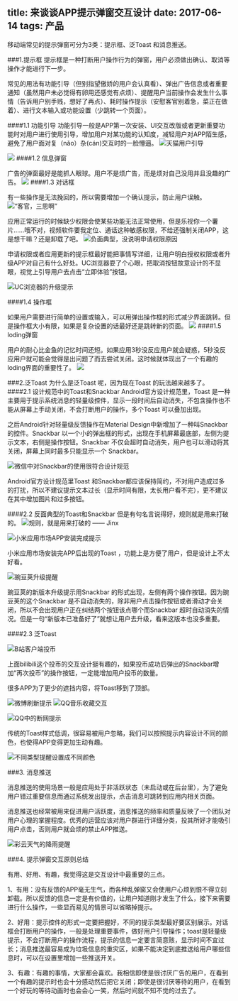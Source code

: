 title: 来谈谈APP提示弹窗交互设计
date: 2017-06-14
tags: 产品
---

移动端常见的提示弹窗可分为3类：提示框、泛Toast 和消息推送。<!--more-->

###1.提示框
提示框是一种打断用户操作行为的弹窗，用户必须做出确认、取消等操作才能进行下一步。

常见的用法有功能引导（但别指望傲娇的用户会认真看）、弹出广告信息或者重要通知（虽然用户未必觉得有卵用还感觉有点烦）、提醒用户当前操作会发生什么事情（告诉用户别手贱，想好了再点）、耗时操作提示（安慰客官别着急，菜正在做着）、进行文本输入或功能设置（少跳转一个页面）。

####1.1 功能引导
功能引导一般是APP第一次安装、UI交互改版或者更新重要功能时对用户进行使用引导，增加用户对某功能的认知度，减轻用户对APP陌生感，避免了用户面对复（nǎo）杂(cán)交互时的一脸懵逼。
![天猫用户引导](http://upload-images.jianshu.io/upload_images/828721-346a03a31609514c.gif?imageMogr2/auto-orient/strip)

![](http://upload-images.jianshu.io/upload_images/828721-849b5204c1b41e02.jpg?imageMogr2/auto-orient/strip%7CimageView2/2/w/1240)
####1.2 信息弹窗

广告的弹窗最好是能抓人眼球。用户不是烦广告，而是烦对自己没用并且没趣的广告。
![](http://upload-images.jianshu.io/upload_images/828721-3b71a214e3152c5d.jpg?imageMogr2/auto-orient/strip%7CimageView2/2/w/1240)
####1.3 对话框

有一些操作是无法挽回的，所以需要增加一个确认提示，防止用户误触。
![“客官，三思啊”](http://upload-images.jianshu.io/upload_images/828721-84ef63ce4bc84348.jpg?imageMogr2/auto-orient/strip%7CimageView2/2/w/1240)

应用正常运行的时候缺少权限会使某些功能无法正常使用，但是乐视你一个薯片……哦不对，视频软件要我定位、通话这种敏感权限，不给还强制关闭APP，这是想干嘛？还是卸载了吧。
![负面典型，没说明申请权限原因](http://upload-images.jianshu.io/upload_images/828721-bc903d9c4bcb5d2b.png?imageMogr2/auto-orient/strip%7CimageView2/2/w/1240)

申请权限或者应用更新的提示框最好能把事情写详细，让用户明白授权权限或者升级APP对自己有什么好处。UC浏览器耍了个心眼，把取消按钮故意设计的不显眼，视觉上引导用户去点击“立即体验”按钮。

![UC浏览器的升级提示](http://upload-images.jianshu.io/upload_images/828721-5ede30034365d9e0.png?imageMogr2/auto-orient/strip%7CimageView2/2/w/1240)

####1.4 操作框

如果用户需要进行简单的设置或输入，可以用弹出操作框的形式减少界面跳转。但是操作框大小有限，如果是复杂设置的话最好还是跳转新的页面。
![](http://upload-images.jianshu.io/upload_images/828721-61ff81e31214c85a.png?imageMogr2/auto-orient/strip%7CimageView2/2/w/1240)
####1.5 loding弹窗

用户的耐心比金鱼的记忆时间还短。如果应用3秒没反应用户就会疑惑，5秒没反应用户就可能会觉得是出问题了而去尝试关闭。这时候就体现出了一个有趣的loding界面的重要性了。
![](http://upload-images.jianshu.io/upload_images/828721-7cb60f9a94b8eb8f.jpg?imageMogr2/auto-orient/strip)

###2.泛Toast
为什么是泛Toast 呢，因为现在Toast 的玩法越来越多了。
####2.1 设计规范中的Toast和Snackbar
Android官方设计规范里，Toast 是一种主要用于提示系统消息的轻量级控件，显示一段时间后自动消失，不包含操作也不能从屏幕上手动关闭，不会打断用户的操作，多个Toast 可以叠加出现。

之后Android针对轻量级反馈操作在Material Design中新增加了一种叫Snackbar 的控件。Snackbar 以一个小的弹出框的形式，出现在手机屏幕最底部，左侧为提示文本，右侧是操作按钮。Snackbar 不仅会超时自动消失，用户也可以滑动将其关闭，屏幕上同时最多只能显示一个 Snackbar。

![微信中对Snackbar的使用很符合设计规范](http://upload-images.jianshu.io/upload_images/828721-d19bb6d723e1073f.gif?imageMogr2/auto-orient/strip)

Android官方设计规范里Toast 和Snackbar都应该保持简约，不对用户造成过多的打扰，所以不建议提示文本过长（显示时间有限，太长用户看不完），更不建议在其中增加图片和过多按钮。

####2.2 反面典型的Toast和Snackbar
但是有句名言说得好，规则就是用来打破的。
![规则，就是用来打破的 —— Jinx ](http://upload-images.jianshu.io/upload_images/828721-eea074e6bcc898c1.jpg?imageMogr2/auto-orient/strip%7CimageView2/2/w/1240)


![小米应用市场APP安装完成提示](http://upload-images.jianshu.io/upload_images/828721-b3c58c5c5351ae5a.png?imageMogr2/auto-orient/strip%7CimageView2/2/w/1240)

小米应用市场安装完APP后出现的Toast ，功能上是方便了用户，但是设计上不太好看。


![豌豆荚升级提醒](http://upload-images.jianshu.io/upload_images/828721-0e4f006aa69b8bf8.png?imageMogr2/auto-orient/strip%7CimageView2/2/w/1240)

豌豆荚的新版本升级提示用Snackbar 的形式出现，左侧有两个操作按钮。因为豌豆荚的这个Snackbar 是不自动消失的，除非用户点击操作按钮或者滑动才会关闭，所以不会出现用户正在纠结两个按钮该点哪个而Snackbar 超时自动消失的情况。但是一句“新版本已准备好了”就想让用户去升级，看来这版本也没多重要。



####2.3 泛Toast

![B站客户端投币](http://upload-images.jianshu.io/upload_images/828721-d2eae4e1df356d8e.gif?imageMogr2/auto-orient/strip)

上面bilibili这个投币的交互设计挺有趣的，如果投币成功后弹出的Snackbar增加“再次投币”的操作按钮，一定能增加用户投币的数量。


很多APP为了更少的遮挡内容，将Toast移到了顶部。

![微博刷新提示](http://upload-images.jianshu.io/upload_images/828721-cabb0fdc533c5735.gif?imageMogr2/auto-orient/strip)
![QQ音乐收藏交互](http://upload-images.jianshu.io/upload_images/828721-e0cea9ce92e3744c.gif?imageMogr2/auto-orient/strip)

![QQ中的断网提示](http://upload-images.jianshu.io/upload_images/828721-9ad95a97f2733eaa.gif?imageMogr2/auto-orient/strip)

传统的Toast样式低调，很容易被用户忽略，我们可以按照提示内容设计不同的颜色，也使得APP变得更加生动有趣。

![不同类型提醒设置成不同颜色](http://upload-images.jianshu.io/upload_images/828721-e5c2ad3ee6363edc.gif?imageMogr2/auto-orient/strip)


###3. 消息推送

消息推送的使用场景一般是应用处于非活跃状态（未启动或在后台里），为了避免用户错过重要信息而通过系统发出提示，点击消息可跳转到应用内相关页面。

消息推送也经常被用来促进用户活跃度，消息推送的频率和质量反映了一个团队对用户心理的掌握程度。优秀的运营应该对用户群进行详细分类，投其所好才能吸引用户点击，否则用户就会烦的禁止APP推送。


![彩云天气的降雨提醒](http://upload-images.jianshu.io/upload_images/828721-37fc0780b03ef1ed.jpg?imageMogr2/auto-orient/strip%7CimageView2/2/w/1240)

###4. 提示弹窗交互原则总结

有用、好用、有趣，我觉得这是交互设计中最重要的三点。

1、有用：没有反馈的APP毫无生气，而各种乱弹窗又会使用户心烦到恨不得立刻卸载。所以反馈的信息一定是有价值的，让用户知道刚才发生了什么，接下来需要进行什么操作，一些显而易见的情景可以省略掉提示。

2、好用：提示控件的形式一定要把握好，不同的提示类型最好要区别展示。对话框会打断用户的操作，一般是处理重要事件，做好用户引导操作；toast是轻量级提示，不会打断用户的操作流程，提示的信息一定要言简意赅，显示时间不宜过长；消息推送最容易成为垃圾信息的重灾区，如果不能决定到底推送给用户哪些信息时，可以在设置里增加一些推送开关。

3、有趣：有趣的事情，大家都会喜欢。我相信即使是很讨厌广告的用户，在看到一个有趣的提示时也会十分感动然后把它关闭；即使是很讨厌等待的用户，在看到一个好玩的等待动画时也会会心一笑，然后时间就不知不觉的过去了。
